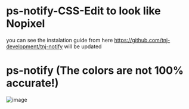 # ps-notify-CSS-Edit to look like Nopixel

you can see the instalation guide from here
https://github.com/tnj-development/tnj-notify will be updated 

# ps-notify (The colors are not 100% accurate!)

![image](https://user-images.githubusercontent.com/76920136/168729052-cb669845-0dfd-4aae-b1b5-5260affa4702.png)
